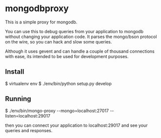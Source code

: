 mongodbproxy
============

This is a simple proxy for mongodb.

You can use this to debug queries from your application to mongodb without
changing your application code. It parses the mongo/bson protocol on the wire,
so you can hack and slow some queries.

Although it uses gevent and can handle a couple of thousand connections with ease,
its intended to be used for development purposes.

Install
-------------
$ virtualenv env
$ ./env/bin/python setup.py develop

Running
-------------
$ ./env/bin/mongo-proxy --mongo=localhost:27017 --listen=localhost:29017

then you can connect your application to localhost:29017 and see your queries and responses.
